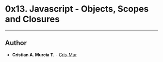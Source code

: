 # 0x13. Javascript - Objects, Scopes and Closures

---

## Author
* **Cristian A. Murcia T.** - [Cris-Mur](https://github.com/Cris-Mur)
